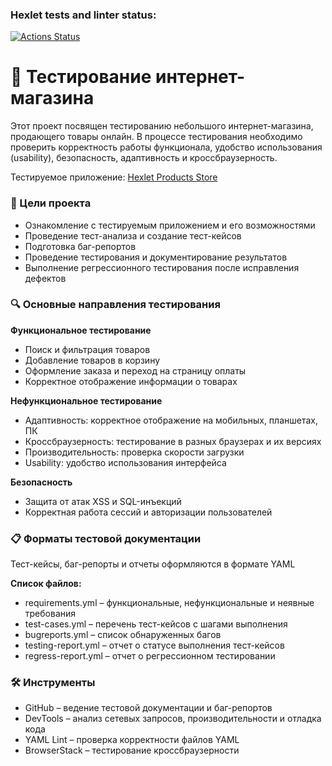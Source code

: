 ### Hexlet tests and linter status:
[![Actions Status](https://github.com/MikVito/qa-engineer-project-84/actions/workflows/hexlet-check.yml/badge.svg)](https://github.com/MikVito/qa-engineer-project-84/actions)


# 🛒 Тестирование интернет-магазина

Этот проект посвящен тестированию небольшого интернет-магазина, продающего товары онлайн.
В процессе тестирования необходимо проверить корректность работы функционала,
удобство использования (usability), безопасность, адаптивность и кроссбраузерность.


Тестируемое приложение: [Hexlet Products Store](https://hexlet-products-store.vercel.app/)

### 🎯 Цели проекта

 - Ознакомление с тестируемым приложением и его возможностями
 - Проведение тест-анализа и создание тест-кейсов
 - Подготовка баг-репортов
 - Проведение тестирования и документирование результатов
 - Выполнение регрессионного тестирования после исправления дефектов

### 🔍 Основные направления тестирования

**Функциональное тестирование**
 - Поиск и фильтрация товаров
 - Добавление товаров в корзину
 - Оформление заказа и переход на страницу оплаты
 - Корректное отображение информации о товарах 

**Нефункциональное тестирование**

 - Адаптивность: корректное отображение на мобильных, планшетах, ПК
 - Кроссбраузерность: тестирование в разных браузерах и их версиях
 - Производительность: проверка скорости загрузки
 - Usability: удобство использования интерфейса

**Безопасность**

 - Защита от атак XSS и SQL-инъекций
 - Корректная работа сессий и авторизации пользователей

### 📋 Форматы тестовой документации
Тест-кейсы, баг-репорты и отчеты оформляются в формате YAML

**Список файлов:**
 - requirements.yml – функциональные, нефункциональные и неявные требования
 - test-cases.yml – перечень тест-кейсов с шагами выполнения
 - bugreports.yml – список обнаруженных багов
 - testing-report.yml – отчет о статусе выполнения тест-кейсов
 - regress-report.yml – отчет о регрессионном тестировании

### 🛠 Инструменты

 - GitHub – ведение тестовой документации и баг-репортов
 - DevTools – анализ сетевых запросов, производительности и отладка кода
 - YAML Lint – проверка корректности файлов YAML
 - BrowserStack – тестирование кроссбраузерности